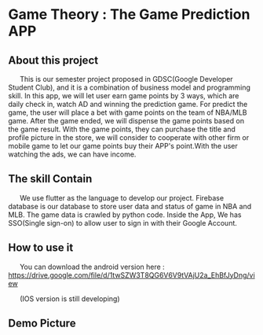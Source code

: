 # Game Theory : The Game Prediction APP

## About this project
&nbsp;&nbsp;&nbsp;&nbsp;&nbsp;&nbsp;This is our semester project proposed in GDSC(Google Developer Student Club), and it is a combination of business model and programming skill.
In this app, we will let user earn game points by 3 ways, which are daily check in, watch AD and winning the prediction game. For predict the game, the user will place a bet with game points on the team of NBA/MLB game. After the game ended, we will dispense the game points based on the game result. With the game points, they can purchase the title and profile picture in the store, we will consider to cooperate with other firm or mobile game to let our game points buy their APP's point.With the user watching the ads, we can have income.

## The skill Contain
&nbsp;&nbsp;&nbsp;&nbsp;&nbsp;&nbsp;We use flutter as the language to develop our project. Firebase database is our database to store user data and status of game in NBA and MLB. The game data is crawled by python code. Inside the App, We has SSO(Single sign-on) to allow user to sign in with their Google Account.

## How to use it
&nbsp;&nbsp;&nbsp;&nbsp;&nbsp;&nbsp;You can download the android version here : https://drive.google.com/file/d/1twSZW3T8QG6V6V9tVAjU2a_EhBfJyDng/view

&nbsp;&nbsp;&nbsp;&nbsp;&nbsp;&nbsp;(IOS version is still developing)

## Demo Picture
